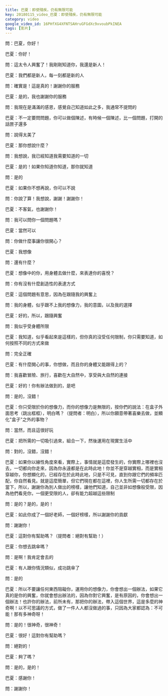```yaml
---
title: 巴夏：即使殘疾，仍有無限可能
key: 20180115_video_巴夏：即使殘疾，仍有無限可能
category: video
google_video_id: 16PHfXG4XFNTSAHruGFGdXc9xvoubPkINEA
tags: [影片]
---
```


問：巴夏，你好！

巴夏：你好！

問：這太令人興奮了！我剛剛知道你，我還是新人！

巴夏：我們都是新人，每一刻都是新的人

問：確實是！這是真的！謝謝你的服務

巴夏：是的，我也謝謝你的服務

問：我現在是滿滿的感恩，感覺自己知道如此之多，我通常不提問的

巴夏：不一定要問問題，你可以做個陳述，有時候一個陳述，比一個問題，打開的話匣子還多

問：說得太美了

巴夏：那你想說什麼？

問：我想說，我已經知道我需要知道的一切

巴夏：是的！如果你知道你知道，那你就知道

問：是的

巴夏：如果你不想再說，你可以不說

問：你說了算！我想說，謝謝！謝謝你！

巴夏：不客氣，也謝謝你！

問：我可以問你一個問題嗎？

巴夏：當然可以

問：你做什麼事讓你很開心？

巴夏：我想像

問：還有什麼？

巴夏：想像中的你，用身體去做什麼，來表達你的喜悅？

問：你有沒有什麼創造性的表達方式

巴夏：這個問題有意思，因為在跟隨我的興奮上

問：我的身體，似乎跟不上我的想像力，我的意圖，以及我的選擇

巴夏：好的，所以，跟隨興奮

問：我似乎受身體所限

巴夏：我知道，似乎看起來是這樣的，但你真的沒受任何限制，你只需要知道，如何按照不同的方式來做

問：完全正確

巴夏：有什麼開心的事，你想做，而且你的身體又能跟得上的？

問：我喜歡冒險、旅行，喜歡在大自然中，享受與大自然的連接

巴夏：好的！你有辦法做到的，是吧

問：是的，沒錯！

巴夏：你只受限於你的想像力，而你的想像力是無限的，按你們的說法：在盒子外面思考（跳出框框），明白嗎？（提問者：明白），所以你願意帶著喜樂去做，並顯化"盒子"之外的事物？

問：當然，而且這很好玩

巴夏：把所需的一切吸引過來，組合一下，然後運用在現實生活中

問：對的，沒錯，沒錯！

巴夏：如果你以線性角度來看，實際上，事情就是這麼發生的，你實際上哪裡也沒去，一切都向你走來，因為你永遠都是在此時此地！你並不是穿越實相，而是實相穿越你，你想顯化的，已經存在於此時此地，只是不可見，直到你跟它們的頻率匹配，你自然看見。就是這麼簡單，但它們現在都在這裡，你人生所需一切都存在於當下，所以，謝謝你為別人做出的榜樣，讓他們知道，自己並非如想像般受限，因為他們看見你，一個更受限的人，卻有能力超越這些限制

問：是的？是的，是的！

巴夏：如此你成了一個好老師，一個好榜樣，所以謝謝你的貢獻

問：謝謝你！

巴夏：這對你有幫助嗎？（提問者：絕對有幫助！）

巴夏：你想去跳傘嗎？

問：是啊！我肯定會去的

巴夏：有人跟你情況類似，成功跳傘了

問：是的

巴夏：所以不要讓任何東西阻礙你，運用你的想像力，你會想出一個辦法，如果它真的是你的興奮，你就會想出辦法的，因為你對它興奮，是有原因的，你會想出一個辦法！也許你的辦法，前所未有，那把你的辦法，帶入這個世界，這是多麼的神奇啊！以不可思議的方式，做了一件人人都沒做過的事，只因為大家都認為：不可能！那有多神奇呀！

問：是的！很神奇，很神奇！

巴夏：很好！這對你有幫助嗎？

問：絕對的！

巴夏：夠了嗎？

問：是的，是的！

巴夏：感謝你！

問：謝謝你！
